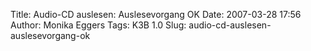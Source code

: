 Title: Audio-CD auslesen: Auslesevorgang OK
Date: 2007-03-28 17:56
Author: Monika Eggers
Tags: K3B 1.0
Slug: audio-cd-auslesen-auslesevorgang-ok


